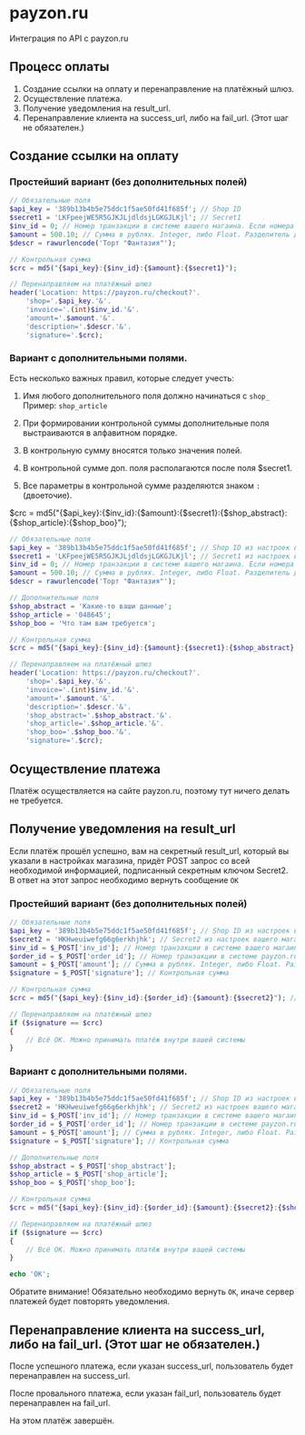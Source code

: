 # payzon.ru
Интеграция по API с payzon.ru

<h2>Процесс оплаты</h2>

1. Создание ссылки на оплату и перенаправление на платёжный шлюз.
2. Осуществление платежа.
3. Получение уведомления на result_url.
4. Перенаправление клиента на success_url, либо на fail_url. (Этот шаг не обязателен.)

<h2>Создание ссылки на оплату</h2>

<h3>Простейший вариант (без дополнительных полей)</h3>

```php
// Обязательные поля
$api_key = '389b13b4b5e75ddc1f5ae50fd41f685f'; // Shop ID
$secret1 = 'LKFpeejWE5R5GJKJLjdldsjLGKGJLKjl'; // Secret1
$inv_id = 0; // Номер транзакции в системе вашего магаина. Если номера у вас не учитываются, ставьте 0
$amount = 500.10; // Сумма в рублях. Integer, либо Float. Разделитель дробной части — точка.
$descr = rawurlencode('Торт "Фантазия"');

// Контрольная сумма
$crc = md5("{$api_key}:{$inv_id}:{$amount}:{$secret1}");

// Перенаправляем на платёжный шлюз
header('Location: https://payzon.ru/checkout?'.
	'shop='.$api_key.'&'.
	'invoice='.(int)$inv_id.'&'.
	'amount='.$amount.'&'.
	'description='.$descr.'&'.
	'signature='.$crc);
```

<h3>Вариант с дополнительными полями.</h3>

Есть несколько важных правил, которые следует учесть:

1. Имя любого дополнительного поля должно начинаться с ```shop_``` Пример: ```shop_article```

2. При формировании контрольной суммы дополнительные поля выстраиваются в алфавитном порядке.
3. В контрольную сумму вносятся только значения полей.
4. В контрольной сумме доп. поля располагаются после поля $secret1.
5. Все параметры в контрольной сумме разделяются знаком ```:``` (двоеточие).

$crc = md5("{$api_key}:{$inv_id}:{$amount}:{$secret1}:{$shop_abstract}:{$shop_article}:{$shop_boo}");

```php
// Обязательные поля
$api_key = '389b13b4b5e75ddc1f5ae50fd41f685f'; // Shop ID из настроек вашего магазина
$secret1 = 'LKFpeejWE5R5GJKJLjdldsjLGKGJLKjl'; // Secret1 из настроек вашего магазина
$inv_id = 0; // Номер транзакции в системе вашего магаина. Если номера у вас не учитываются, ставьте 0
$amount = 500.10; // Сумма в рублях. Integer, либо Float. Разделитель дробной части — точка.
$descr = rawurlencode('Торт "Фантазия"');

// Дополнительные поля
$shop_abstract = 'Какие-то ваши данные';
$shop_article = '048645';
$shop_boo = 'Что там вам требуется';

// Контрольная сумма
$crc = md5("{$api_key}:{$inv_id}:{$amount}:{$secret1}:{$shop_abstract}:{$shop_article}:{$shop_boo}");

// Перенаправляем на платёжный шлюз
header('Location: https://payzon.ru/checkout?'.
	'shop='.$api_key.'&'.
	'invoice='.(int)$inv_id.'&'.
	'amount='.$amount.'&'.
	'description='.$descr.'&'.
	'shop_abstract='.$shop_abstract.'&'.
	'shop_article='.$shop_article.'&'.
	'shop_boo='.$shop_boo.'&'.
	'signature='.$crc);
```

<h2>Осуществление платежа</h2>

Платёж осуществляется на сайте payzon.ru, поэтому тут ничего делать не требуется.

<h2>Получение уведомления на result_url</h2>

Если платёж прошёл успешно, вам на секретный result_url, который вы указали в настройках магазина, придёт POST запрос со всей необходимой информацией, подписанный секретным ключом Secret2. В ответ на этот запрос необходимо вернуть сообщение ```OK```

<h3>Простейший вариант (без дополнительных полей)</h3>

```php
// Обязательные поля
$api_key = '389b13b4b5e75ddc1f5ae50fd41f685f'; // Shop ID из настроек вашего магазина
$secret2 = 'HKHweuiwefg66g6erkhjhk'; // Secret2 из настроек вашего магазина
$inv_id = $_POST['inv_id']; // Номер транзакции в системе вашего магаина. Если номера у вас не учитываются, ставьте 0
$order_id = $_POST['order_id']; // Номер транзакции в системе payzon.ru
$amount = $_POST['amount']; // Сумма в рублях. Integer, либо Float. Разделитель дробной части — точка.
$signature = $_POST['signature']; // Контрольная сумма

// Контрольная сумма
$crc = md5("{$api_key}:{$inv_id}:{$order_id}:{$amount}:{$secret2}"); // Обратите внимание - Secret2

// Перенаправляем на платёжный шлюз
if ($signature == $crc)
{
	// Всё ОК. Можно принимать платёж внутри вашей системы
}
```

<h3>Вариант с дополнительными полями.</h3>

```php
// Обязательные поля
$api_key = '389b13b4b5e75ddc1f5ae50fd41f685f'; // Shop ID из настроек вашего магазина
$secret2 = 'HKHweuiwefg66g6erkhjhk'; // Secret2 из настроек вашего магазина
$inv_id = $_POST['inv_id']; // Номер транзакции в системе вашего магаина. Если номера у вас не учитываются, ставьте 0
$order_id = $_POST['order_id']; // Номер транзакции в системе payzon.ru
$amount = $_POST['amount']; // Сумма в рублях. Integer, либо Float. Разделитель дробной части — точка.
$signature = $_POST['signature']; // Контрольная сумма

// Дополнительные поля
$shop_abstract = $_POST['shop_abstract'];
$shop_article = $_POST['shop_article'];
$shop_boo = $_POST['shop_boo'];

// Контрольная сумма
$crc = md5("{$api_key}:{$inv_id}:{$order_id}:{$amount}:{$secret2}:{$shop_abstract}:{$shop_article}:{$shop_boo}"); // Обратите внимание - Secret2

// Перенаправляем на платёжный шлюз
if ($signature == $crc)
{
	// Всё ОК. Можно принимать платёж внутри вашей системы
}

echo 'OK';
```

Обратите внимание! Обязательно необходимо вернуть ```OK```, иначе сервер платежей будет повторять уведомления.

<h2>Перенаправление клиента на success_url, либо на fail_url. (Этот шаг не обязателен.)</h2>

После успешного платежа, если указан success_url, пользователь будет перенаправлен на success_url.

После провального платежа, если указан fail_url, пользователь будет перенаправлен на fail_url.

На этом платёж завершён.
